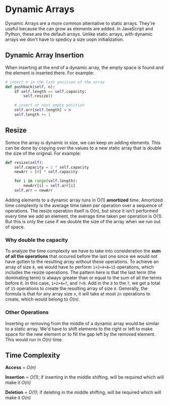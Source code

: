 # Dynamic Arrays
Dynamic Arrays are a more common alternative to static arrays. They're useful because the can grow as elements are added. In JavaScript and Python, these are the default arrays. Unlike static arrays, with dynamic arrays we don't have to spedicy a size uopn initialization.

## Dynamic Array Insertion
When inserting at the end of a dynamic array, the empty space is found and the element is inserted there. For example:

```py
# insert n in the last position of the array
def pushback(self, n):
    if self.length == self.capacity:
        self.resize()

    # insert at next empty position
    self.arr[self.length] = n
    self.length += 1
```

## Resize
Somce the array is dynamic in size, we can keep on adding elements. This can be done by copying over the values to a new static array that is double the size of the original. For example:

```py
def resize(self):
    self.capacity = 2 * self.capacity
    newArr = [0] * self.capacity

    for i in range(self.length):
        newArr[i] = self.arr[i]
    self.arr = newArr
```
Adding elements to a dynamic array runs in O(1) **amortized** time. Amortized time complexity is the average time taken per operation over a sequence of operations. The resize operation itself is O(n), but since it isn't performed every time we add an element, the average time taken per operation is O(1). But this is only the case if we double the size of the array when we run out of space.

### Why double the capacity
To analyze the time complexity we have to take into consideration the **sum of all the operations** that occured before the last one since we would not have gotten to the resulting array without these operations. To achieve an array of size `8`, we would have to perform `1+2+4+8=15` operations, which includes the resize operations. The pattern here is that the last term (the dominating term) is always greater than or equal to the sum of all the terms before it. In this case, `1+2+4=7`, and `7<8`. Add in the `8` to the `7`, we get a total of `15` operations to create the resulting array of size `8`. Generally, the formula is that for any array size `n`, it will take at most `2n` operations to create, which would belong to *O(n)*.

### Other Operations
Inserting or removing from the middle of a dynamic array would be similar to a static array. We'd have to shift elements to the right or left to make space for the new element or to fill the gap left by the removed element. This would run in *O(n)* time.

## Time Complexity
**Access** = *O(n)*

**Insertion** = *O(1)*; if inserting in the middle shifting, will be required which will make it *O(n)*

**Deletion** = *O(1)*; if deleting in the middle shifting, will be required which will make it *O(n)*